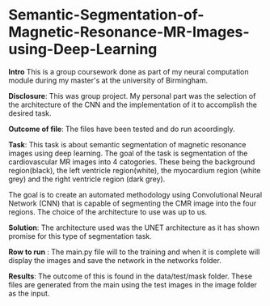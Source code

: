 # Semantic-Segmentation-of-Magnetic-Resonance-MR-Images-using-Deep-Learning

**Intro**
This is a group coursework done as part of my neural computation module during my master's at the university of Birmingham.

**Disclosure**:
This was group project.
My personal part was the selection of the architecture of the CNN and the implementation of it to accomplish the desired task.

**Outcome of file**:
The files have been tested and do run acoordingly.

**Task**:
This task is about semantic segmentation of magnetic resonance images using deep learning. The goal of the task is segmentation of the cardiovascular MR images into 4 catogories. These being the background region(black), the left ventricle region(white), the myocardium region (white grey) and the right ventricle region (dark grey).

The goal is to create an automated methodology using Convolutional Neural Network (CNN) that is capable of segmenting the CMR image into the four regions. The choice of the architecture to use was up to us.

**Solution**:
The architecture used was the UNET architecture as it has shown promise for this type of segmentation task.

**Row to run** :
The main.py file will to the training and when it is complete will display the images and save the network in the networks folder.

**Results**:
The outcome of this is found in the data/test/mask folder. These files are generated from the main using the test images in the image folder as the input.
